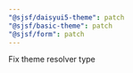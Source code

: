 ```yaml
---
"@sjsf/daisyui5-theme": patch
"@sjsf/basic-theme": patch
"@sjsf/form": patch
---
```


Fix theme resolver type
